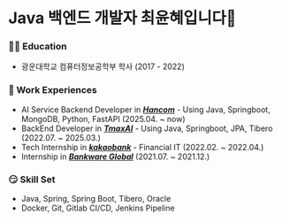 # Java 백엔드 개발자 최윤혜입니다🌟
### 👩‍🎓 Education
- 광운대학교 컴퓨터정보공학부 학사 (2017 - 2022) 
### 🏢 Work Experiences
- AI Service Backend Developer in ***[Hancom](https://www.hancom.com/)*** - Using Java, Springboot, MongoDB, Python, FastAPI (2025.04. ~ now)
- BackEnd Developer in ***[TmaxAI](https://www.tmax.co.kr/tmaxai)*** - Using Java, Springboot, JPA, Tibero (2022.07. ~ 2025.03.)
- Tech Internship in ***[kakaobank](https://www.kakaobank.com/)*** - Financial IT (2022.02. ~ 2022.04.)
- Internship in ***[Bankware Global](https://bankwareglobal.com/)*** (2021.07. ~ 2021.12.) 
### 😏 Skill Set
- Java, Spring, Spring Boot, Tibero, Oracle
- Docker, Git, Gitlab CI/CD, Jenkins Pipeline
